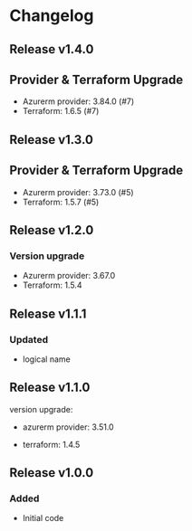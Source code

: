 # Changelog

## Release v1.4.0

## Provider & Terraform Upgrade
- Azurerm provider: 3.84.0 (#7)
- Terraform: 1.6.5 (#7)
   
## Release v1.3.0

## Provider & Terraform Upgrade
- Azurerm provider: 3.73.0 (#5)
- Terraform: 1.5.7 (#5)

   
## Release v1.2.0

### Version upgrade
- Azurerm provider: 3.67.0
- Terraform: 1.5.4
   
## Release v1.1.1

### Updated

- logical name
   
## Release v1.1.0

version upgrade:

- azurerm provider: 3.51.0

- terraform: 1.4.5

   
## Release v1.0.0

### Added
- Initial code
   